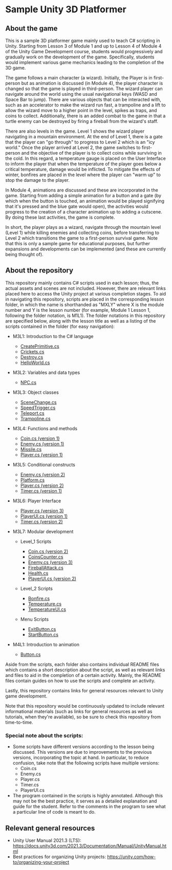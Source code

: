# Sample Unity 3D Platformer

## About the game

This is a sample 3D platformer game mainly used to teach C# scripting in Unity. Starting from Lesson 3 of Module 1 and up to Lesson 4 of Module 4 of the Unity Game Development course, students would progressively and gradually work on the development of the game. Specifically, students would implement various game mechanics leading to the completion of the 3D game. 

The game follows a main character (a wizard). Initially, the Player is in first-person but as animation is discussed (in Module 4), the player character is changed so that the game is played in third-person. The wizard player can navigate around the world using the usual navigational keys (WASD and Space Bar to jump). There are various objects that can be interacted with, such as an accelerator to make the wizard run fast, a trampoline and a lift to allow the wizard move to a higher point in the level, spikes as traps, and coins to collect. Additionally, there is an added combat to the game in that a turtle enemy can be destroyed by firing a fireball from the wizard's staff.

There are also levels in the game. Level 1 shows the wizard player navigating in a mountain environment. At the end of Level 1, there is a gate that the player can "go through" to progress to Level 2 which is an "icy world." Once the player arrived at Level 2, the game switches to first-person and the objective of the player is to collect coins while surviving in the cold. In this regard, a temperature gauge is placed on the User Interface to inform the player that when the temperature of the player goes below a critical temperature, damage would be inflicted. To mitigate the effects of winter, bonfires are placed in the level where the player can "warm up" to stop the damage to the player.

In Module 4, animations are discussed and these are incorporated in the game. Starting from adding a simple animation for a button and a gate (by which when the button is touched, an animation would be played signifying that it's pressed and the blue gate would open), the activities would progress to the creation of a character animation up to adding a cutscene. By doing these last activities, the game is complete.

In short, the player plays as a wizard, navigate through the mountain level (Level 1) while killing enemies and collecting coins, before transferring to Level 2 which transitions the game to a first-person survival game. Note that this is only a sample game for educational purposes, but further expansions and developments can be implemented (and these are currently being thought of).

## About the repository

This repository mainly contains C# scripts used in each lesson; thus, the actual assets and scenes are not included. However, there are relevant links placed here to access the Unity project at various completion stages. To aid in navigating this repository, scripts are placed in the corresponding lesson folder, in which the name is shorthanded as "MXLY" where X is the module number and Y is the lesson number (for example, Module 1 Lesson 1, following the folder notation, is M1L1). The folder notations in this repository are specified below, along with the lesson title as well as a listing of the scripts contained in the folder (for easy navigation): 

* M3L1: Introduction to the C# language
  * <a href="https://github.com/ajgquional/algo-unity-scripting/blob/main/M3L1/CreatePrimitive.cs">CreatePrimitive.cs</a>
  * <a href="https://github.com/ajgquional/algo-unity-scripting/blob/main/M3L1/Crickets.cs">Crickets.cs</a>
  * <a href="https://github.com/ajgquional/algo-unity-scripting/blob/main/M3L1/Destroy.cs">Destroy.cs</a>
  * <a href="https://github.com/ajgquional/algo-unity-scripting/blob/main/M3L1/HelloWorld.cs">HelloWorld.cs</a>
    
* M3L2: Variables and data types
  * <a href="https://github.com/ajgquional/algo-unity-scripting/blob/main/M3L2/NPC.cs">NPC.cs</a>
    
* M3L3: Object classes
  * <a href="https://github.com/ajgquional/algo-unity-scripting/blob/main/M3L3/SceneChange.cs">SceneChange.cs</a>
  * <a href="https://github.com/ajgquional/algo-unity-scripting/blob/main/M3L3/SpeedTrigger.cs">SpeedTrigger.cs</a>
  * <a href="https://github.com/ajgquional/algo-unity-scripting/blob/main/M3L3/Teleport.cs">Teleport.cs</a>
  * <a href="https://github.com/ajgquional/algo-unity-scripting/blob/main/M3L3/Trampoline.cs">Trampoline.cs</a>
    
* M3L4: Functions and methods
  * <a href="https://github.com/ajgquional/algo-unity-scripting/blob/main/M3L4/Coin.cs">Coin.cs (version 1)</a>
  * <a href="https://github.com/ajgquional/algo-unity-scripting/blob/main/M3L4/Enemy.cs">Enemy.cs (version 1)</a>
  * <a href="https://github.com/ajgquional/algo-unity-scripting/blob/main/M3L4/Missile.cs">Missile.cs</a>
  * <a href="https://github.com/ajgquional/algo-unity-scripting/blob/main/M3L4/Player.cs">Player.cs (version 1)</a>
    
* M3L5: Conditional constructs
  * <a href="https://github.com/ajgquional/algo-unity-scripting/blob/main/M3L5/Enemy.cs">Enemy.cs (version 2)</a>
  * <a href="https://github.com/ajgquional/algo-unity-scripting/blob/main/M3L5/Platform.cs">Platform.cs</a>
  * <a href="https://github.com/ajgquional/algo-unity-scripting/blob/main/M3L5/Player.cs">Player.cs (version 2)</a>
  * <a href="https://github.com/ajgquional/algo-unity-scripting/blob/main/M3L5/Timer.cs">Timer.cs (version 1)</a>
    
* M3L6: Player Interface
  * <a href="https://github.com/ajgquional/algo-unity-scripting/blob/main/M3L6/Player.cs">Player.cs (version 3)</a>
  * <a href="https://github.com/ajgquional/algo-unity-scripting/blob/main/M3L6/PlayerUI.cs">PlayerUI.cs (version 1)</a>
  * <a href="https://github.com/ajgquional/algo-unity-scripting/blob/main/M3L6/Timer.cs">Timer.cs (version 2)</a>
    
* M3L7: Modular development
  * Level_1 Scripts
    * <a href="https://github.com/ajgquional/algo-unity-scripting/blob/main/M3L7/Level_1/Coin.cs">Coin.cs (version 2)</a>
    * <a href="https://github.com/ajgquional/algo-unity-scripting/blob/main/M3L7/Level_1/CoinsCounter.cs">CoinsCounter.cs</a>
    * <a href="https://github.com/ajgquional/algo-unity-scripting/blob/main/M3L7/Level_1/Enemy.cs">Enemy.cs (version 3)</a>
    * <a href="https://github.com/ajgquional/algo-unity-scripting/blob/main/M3L7/Level_1/FireballAttack.cs">FireballAttack.cs</a>
    * <a href="https://github.com/ajgquional/algo-unity-scripting/blob/main/M3L7/Level_1/Health.cs">Health.cs</a>
    * <a href="https://github.com/ajgquional/algo-unity-scripting/blob/main/M3L7/Level_1/PlayerUI.cs">PlayerUI.cs (version 2)</a>
      
  * Level_2 Scripts
    * <a href="https://github.com/ajgquional/algo-unity-scripting/blob/main/M3L7/Level_2/Bonfire.cs">Bonfire.cs</a>
    * <a href="https://github.com/ajgquional/algo-unity-scripting/blob/main/M3L7/Level_2/Temperature.cs">Temperature.cs</a>
    * <a href="https://github.com/ajgquional/algo-unity-scripting/blob/main/M3L7/Level_2/TemperatureUI.cs">TemperatureUI.cs</a>
      
  * Menu Scripts
    * <a href="https://github.com/ajgquional/algo-unity-scripting/blob/main/M3L7/Menu/ExitButton.cs">ExitButton.cs</a>
    * <a href="https://github.com/ajgquional/algo-unity-scripting/blob/main/M3L7/Menu/StartButton.cs">StartButton.cs</a>
      
* M4L1: Introduction to animation
  * <a href="https://github.com/ajgquional/algo-unity-scripting/blob/main/M4L1/Button.cs">Button.cs</a>

Aside from the scripts, each folder also contains individual README files which contains a short description about the script, as well as relevant links and files to aid in the completion of a certain activity. Mainly, the README files contain guides on how to use the scripts and complete an activity.

Lastly, this repository contains links for general resources relevant to Unity game development.

Note that this repository would be continuously updated to include relevant informational materials (such as links for general resources as well as tutorials, when they're available), so be sure to check this repository from time-to-time.

### Special note about the scripts:
* Some scripts have different versions according to the lesson being discussed. This versions are due to improvements to the previous versions, incorporating the topic at hand. In particular, to reduce confusion, take note that the following scripts have multiple versions:
  * Coin.cs
  * Enemy.cs
  * Player.cs
  * Timer.cs
  * PlayerUI.cs
 * The program contained in the scripts is highly annotated. Although this may not be the best practice, it serves as a detailed explanation and guide for the student. Refer to the comments in the program to see what a particular line of code is meant to do.

## Relevant general resources
* Unity User Manual 2021.3 (LTS): https://docs.unity3d.com/2021.3/Documentation/Manual/UnityManual.html
* Best practices for organizing Unity projects: https://unity.com/how-to/organizing-your-project
